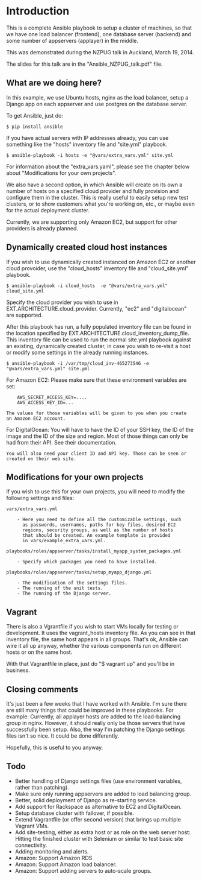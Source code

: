 
Introduction
============
This is a complete Ansible playbook to setup a cluster of machines,
so that we have one load balancer (frontend), one database server
(backend) and some number of appservers (applayer) in the middle.

This was demonstrated during the NZPUG talk in Auckland, March 19, 2014.

The slides for this talk are in the "Ansible_NZPUG_talk.pdf" file.


What are we doing here?
-----------------------
In this example, we use Ubuntu hosts, nginx as the load balancer,
setup a Django app on each appserver and use postgres on the database
server.

To get Ansible, just do:

    $ pip install ansible

If you have actual servers with IP addresses already, you can use
something like the "hosts" inventory file and "site.yml" playbook.

    $ ansible-playbook -i hosts -e "@vars/extra_vars.yml" site.yml

For information about the "extra_vars.yaml", please see the chapter
below about "Modifications for your own projects".

We also have a second option, in which Ansible will create on its own a number
of hosts on a specified cloud provider and fully provision and configure them
in the cluster. This is really useful to easily setup new test clusters, or to
show customers what you're working on, etc., or maybe even for the actual
deployment cluster.

Currently, we are supporting only Amazon EC2, but support for other providers
is already planned.


Dynamically created cloud host instances
----------------------------------------
If you wish to use dynamically created instanced on Amazon EC2 or another
cloud provoider, use the "cloud_hosts" inventory file and "cloud_site.yml"
playbook.

    $ ansible-playbook -i cloud_hosts  -e "@vars/extra_vars.yml" cloud_site.yml

Specify the cloud provider you wish to use in EXT.ARCHITECTURE.cloud_provider.
Currently, "ec2" and "digitalocean" are supported.

After this playbook has run, a fully populated inventory file can be found
in the location specified by EXT.ARCHITECTURE.cloud_inventory_dump_file. This
inventory file can be used to run the normal site.yml playbook against an
existing, dynamically created cluster, in case you wish to re-visit a host
or modify some settings in the already running instances.

    $ ansible-playbook -i /var/tmp/cloud_inv-465273546 -e "@vars/extra_vars.yml" site.yml

For Amazon EC2:
    Please make sure that these environment variables are set:

        AWS_SECRET_ACCESS_KEY=....
        AWS_ACCESS_KEY_ID=...

    The values for those variables will be given to you when you create
    an Amazon EC2 account.

For DigitalOcean:
    You will have to have the ID of your SSH key, the ID of the image
    and the ID of the size and region. Most of those things can only be
    had from their API. See their documentation.

    You will also need your client ID and API key. Those can be seen or
    created on their web site.


Modifications for your own projects
-----------------------------------
If you wish to use this for your own projects, you will need to modify
the following settings and files:

    vars/extra_vars.yml

        - Here you need to define all the customizable settings, such
          as passwords, usernames, paths for key files, desired EC2
          regions, security groups, as well as the number of hosts
          that should be created. An example template is provided
          in vars/example_extra_vars.yml.

    playbooks/roles/appserver/tasks/install_myapp_system_packages.yml

        - Specify which packages you need to have installed.

    playbooks/roles/appserver/tasks/setup_myapp_django.yml

        - The modification of the settings files.
        - The running of the unit tests.
        - The running of the Django server.

Vagrant
-------
There is also a Vgrantfile if you wish to start VMs locally for testing or
development. It uses the vagrant_hosts inventory file. As you can see in that
inventory file, the same host appears in all groups. That's ok, Ansible can
wire it all up anyway, whether the various components run on different hosts
or on the same host.

With that Vagrantfile in place, just do "$ vagrant up" and you'll be in
business.


Closing comments
----------------
It's just been a few weeks that I have worked with Ansible. I'm sure there are
still many things that could be improved in these playbooks. For example:
Currently, all applayer hosts are added to the load-balancing group in nginx.
However, it should really only be those servers that have successfully been
setup. Also, the way I'm patching the Django settings files isn't so nice. It
could be done differently.

Hopefully, this is useful to you anyway.


Todo
----
- Better handling of Django settings files (use environment variables,
  rather than patching).
- Make sure only running appservers are added to load balancing group.
- Better, solid deployment of Django as re-starting service.
- Add support for Rackspace as alternative to EC2 and DigitalOcean.
- Setup database cluster with failover, if possible.
- Extend Vagrantfile (or offer second version) that brings up multiple
  Vagrant VMs.
- Add site-testing, either as extra host or as role on the web server
  host: Hitting the finished cluster with Selenium or similar to test
  basic site connectivity.
- Adding monitoring and alerts.
- Amazon: Support Amazon RDS
- Amazon: Support Amazon load balancer.
- Amazon: Support adding servers to auto-scale groups.


